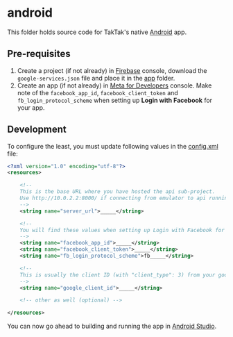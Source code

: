 # android

This folder holds source code for TakTak's native [Android](https://www.android.com/) app.

## Pre-requisites

1. Create a project (if not already) in [Firebase](https://console.firebase.google.com/) console, download the `google-services.json` file and place it in the [app](app) folder.
2. Create an app (if not already) in [Meta for Developers](https://developers.facebook.com/) console. Make note of the `facebook_app_id`, `facebook_client_token` and `fb_login_protocol_scheme` when setting up **Login with Facebook** for your app.

## Development

To configure the least, you must update following values in the [config.xml](app/src/main/res/values/config.xml) file:

```xml
<?xml version="1.0" encoding="utf-8"?>
<resources>

    <!--
    This is the base URL where you have hosted the api sub-project.
    Use http://10.0.2.2:8000/ if connecting from emulator to api running on host.
    -->
    <string name="server_url">_____</string>

    <!--
    You will find these values when setting up Login with Facebook for your app in the Facebook developer console.
    -->
    <string name="facebook_app_id">_____</string>
    <string name="facebook_client_token">_____</string>
    <string name="fb_login_protocol_scheme">fb_____</string>

    <!--
    This is usually the client ID (with "client_type": 3) from your google-services.json file.
    -->
    <string name="google_client_id">_____</string>

    <!-- other as well (optional) -->

</resources>
```

You can now go ahead to building and running the app in [Android Studio](https://developer.android.com/studio).
